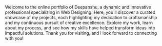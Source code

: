 Welcome to the online portfolio of Deepanshu, a dynamic and innovative professional specializing in Web Designing. Here, you'll discover a curated showcase of my projects, each highlighting my dedication to craftsmanship and my continuous pursuit of creative excellence. Explore my work, learn about my process, and see how my skills have helped transform ideas into impactful solutions. Thank you for visiting, and I look forward to connecting with you!





